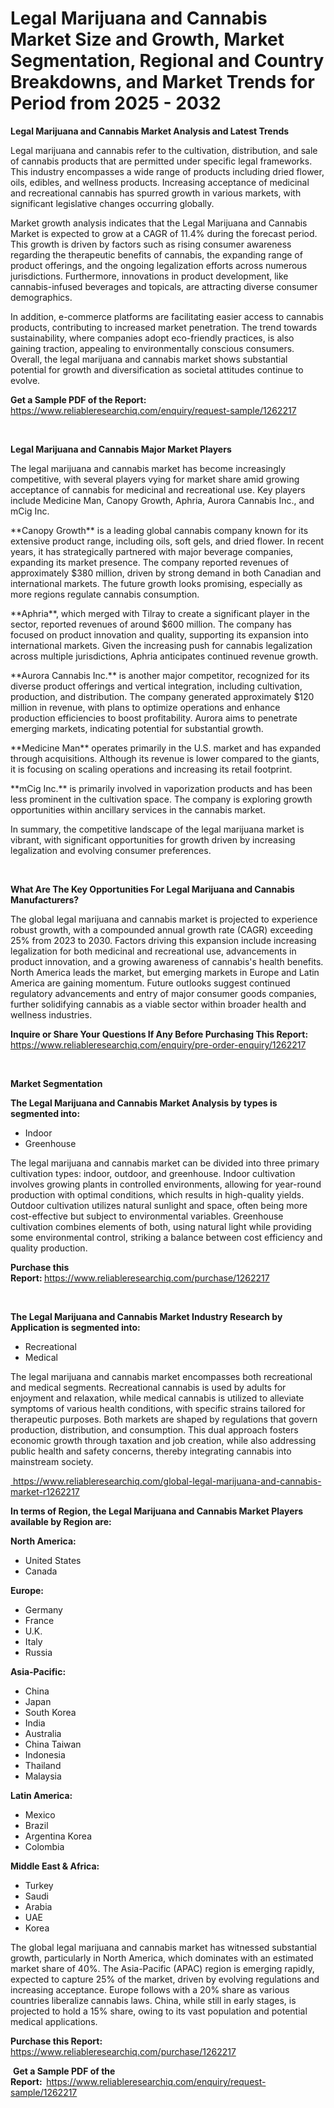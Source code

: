 <p><h1>Legal Marijuana and Cannabis Market Size and Growth, Market Segmentation, Regional and Country Breakdowns, and Market Trends for Period from 2025 -  2032</h1></p><p><strong>Legal Marijuana and Cannabis Market Analysis and Latest Trends</strong></p>
<p><p>Legal marijuana and cannabis refer to the cultivation, distribution, and sale of cannabis products that are permitted under specific legal frameworks. This industry encompasses a wide range of products including dried flower, oils, edibles, and wellness products. Increasing acceptance of medicinal and recreational cannabis has spurred growth in various markets, with significant legislative changes occurring globally.</p><p>Market growth analysis indicates that the Legal Marijuana and Cannabis Market is expected to grow at a CAGR of 11.4% during the forecast period. This growth is driven by factors such as rising consumer awareness regarding the therapeutic benefits of cannabis, the expanding range of product offerings, and the ongoing legalization efforts across numerous jurisdictions. Furthermore, innovations in product development, like cannabis-infused beverages and topicals, are attracting diverse consumer demographics.</p><p>In addition, e-commerce platforms are facilitating easier access to cannabis products, contributing to increased market penetration. The trend towards sustainability, where companies adopt eco-friendly practices, is also gaining traction, appealing to environmentally conscious consumers. Overall, the legal marijuana and cannabis market shows substantial potential for growth and diversification as societal attitudes continue to evolve.</p></p>
<p><strong>Get a Sample PDF of the Report:&nbsp;</strong> <a href="https://www.reliableresearchiq.com/enquiry/request-sample/1262217?utm_campaign=1119&utm_medium=2&utm_source=Github&utm_content=ia&utm_term=19042025&utm_id=legal-marijuana-and-cannabis">https://www.reliableresearchiq.com/enquiry/request-sample/1262217</a></p>
<p>&nbsp;</p>
<p><strong>Legal Marijuana and Cannabis Major Market Players</strong></p>
<p><p>The legal marijuana and cannabis market has become increasingly competitive, with several players vying for market share amid growing acceptance of cannabis for medicinal and recreational use. Key players include Medicine Man, Canopy Growth, Aphria, Aurora Cannabis Inc., and mCig Inc.</p><p>**Canopy Growth** is a leading global cannabis company known for its extensive product range, including oils, soft gels, and dried flower. In recent years, it has strategically partnered with major beverage companies, expanding its market presence. The company reported revenues of approximately $380 million, driven by strong demand in both Canadian and international markets. The future growth looks promising, especially as more regions regulate cannabis consumption.</p><p>**Aphria**, which merged with Tilray to create a significant player in the sector, reported revenues of around $600 million. The company has focused on product innovation and quality, supporting its expansion into international markets. Given the increasing push for cannabis legalization across multiple jurisdictions, Aphria anticipates continued revenue growth.</p><p>**Aurora Cannabis Inc.** is another major competitor, recognized for its diverse product offerings and vertical integration, including cultivation, production, and distribution. The company generated approximately $120 million in revenue, with plans to optimize operations and enhance production efficiencies to boost profitability. Aurora aims to penetrate emerging markets, indicating potential for substantial growth.</p><p>**Medicine Man** operates primarily in the U.S. market and has expanded through acquisitions. Although its revenue is lower compared to the giants, it is focusing on scaling operations and increasing its retail footprint. </p><p>**mCig Inc.** is primarily involved in vaporization products and has been less prominent in the cultivation space. The company is exploring growth opportunities within ancillary services in the cannabis market.</p><p>In summary, the competitive landscape of the legal marijuana market is vibrant, with significant opportunities for growth driven by increasing legalization and evolving consumer preferences.</p></p>
<p>&nbsp;</p>
<p><strong>What Are The Key Opportunities For Legal Marijuana and Cannabis Manufacturers?</strong></p>
<p><p>The global legal marijuana and cannabis market is projected to experience robust growth, with a compounded annual growth rate (CAGR) exceeding 25% from 2023 to 2030. Factors driving this expansion include increasing legalization for both medicinal and recreational use, advancements in product innovation, and a growing awareness of cannabis's health benefits. North America leads the market, but emerging markets in Europe and Latin America are gaining momentum. Future outlooks suggest continued regulatory advancements and entry of major consumer goods companies, further solidifying cannabis as a viable sector within broader health and wellness industries.</p></p>
<p><strong>Inquire or Share Your Questions If Any Before Purchasing This Report:</strong> <a href="https://www.reliableresearchiq.com/enquiry/pre-order-enquiry/1262217?utm_campaign=1119&utm_medium=2&utm_source=Github&utm_content=ia&utm_term=19042025&utm_id=legal-marijuana-and-cannabis">https://www.reliableresearchiq.com/enquiry/pre-order-enquiry/1262217</a></p>
<p>&nbsp;</p>
<p><strong>Market Segmentation</strong></p>
<p><strong>The Legal Marijuana and Cannabis Market Analysis by types is segmented into:</strong></p>
<p><ul><li>Indoor</li><li>Greenhouse</li></ul></p>
<p><p>The legal marijuana and cannabis market can be divided into three primary cultivation types: indoor, outdoor, and greenhouse. Indoor cultivation involves growing plants in controlled environments, allowing for year-round production with optimal conditions, which results in high-quality yields. Outdoor cultivation utilizes natural sunlight and space, often being more cost-effective but subject to environmental variables. Greenhouse cultivation combines elements of both, using natural light while providing some environmental control, striking a balance between cost efficiency and quality production.</p></p>
<p><strong>Purchase this Report:&nbsp;</strong><a href="https://www.reliableresearchiq.com/purchase/1262217?utm_campaign=1119&utm_medium=2&utm_source=Github&utm_content=ia&utm_term=19042025&utm_id=legal-marijuana-and-cannabis">https://www.reliableresearchiq.com/purchase/1262217</a></p>
<p>&nbsp;</p>
<p><strong>The Legal Marijuana and Cannabis Market Industry Research by Application is segmented into:</strong></p>
<p><ul><li>Recreational</li><li>Medical</li></ul></p>
<p><p>The legal marijuana and cannabis market encompasses both recreational and medical segments. Recreational cannabis is used by adults for enjoyment and relaxation, while medical cannabis is utilized to alleviate symptoms of various health conditions, with specific strains tailored for therapeutic purposes. Both markets are shaped by regulations that govern production, distribution, and consumption. This dual approach fosters economic growth through taxation and job creation, while also addressing public health and safety concerns, thereby integrating cannabis into mainstream society.</p></p>
<p><a href="https://www.reliableresearchiq.com/global-legal-marijuana-and-cannabis-market-r1262217?utm_campaign=1119&utm_medium=2&utm_source=Github&utm_content=ia&utm_term=19042025&utm_id=legal-marijuana-and-cannabis">&nbsp;https://www.reliableresearchiq.com/global-legal-marijuana-and-cannabis-market-r1262217</a></p>
<p><strong>In terms of Region, the Legal Marijuana and Cannabis Market Players available by Region are:</strong></p>
<p>
    <p> <strong> North America: </strong>
        <ul>
            <li>United States</li>
            <li>Canada</li>
        </ul>
        </p> 
    <p> <strong> Europe: </strong>
        <ul>
            <li>Germany</li>
            <li>France</li>
            <li>U.K.</li>
            <li>Italy</li>
            <li>Russia</li>
        </ul>
        </p> 
    <p> <strong> Asia-Pacific: </strong>
        <ul>
            <li>China</li>
            <li>Japan</li>
            <li>South Korea</li>
            <li>India</li>
            <li>Australia</li>
            <li>China Taiwan</li>
            <li>Indonesia</li>
            <li>Thailand</li>
            <li>Malaysia</li>
        </ul>
        </p> 
    <p> <strong> Latin America: </strong>
        <ul>
            <li>Mexico</li>
            <li>Brazil</li>
            <li>Argentina Korea</li>
            <li>Colombia</li>
        </ul>
        </p> 
    <p> <strong> Middle East & Africa: </strong>
        <ul>
            <li>Turkey</li>
            <li>Saudi</li>
            <li>Arabia</li>
            <li>UAE</li>
            <li>Korea</li>
        </ul>
    </p>
    </p>
<p><p>The global legal marijuana and cannabis market has witnessed substantial growth, particularly in North America, which dominates with an estimated market share of 40%. The Asia-Pacific (APAC) region is emerging rapidly, expected to capture 25% of the market, driven by evolving regulations and increasing acceptance. Europe follows with a 20% share as various countries liberalize cannabis laws. China, while still in early stages, is projected to hold a 15% share, owing to its vast population and potential medical applications.</p></p>
<p><strong>Purchase this Report: </strong><a href="https://www.reliableresearchiq.com/purchase/1262217?utm_campaign=1119&utm_medium=2&utm_source=Github&utm_content=ia&utm_term=19042025&utm_id=legal-marijuana-and-cannabis">https://www.reliableresearchiq.com/purchase/1262217</a></p>
<p>&nbsp;<strong>Get a Sample PDF of the Report:&nbsp;&nbsp;</strong><a href="https://www.reliableresearchiq.com/enquiry/request-sample/1262217?utm_campaign=1119&utm_medium=2&utm_source=Github&utm_content=ia&utm_term=19042025&utm_id=legal-marijuana-and-cannabis">https://www.reliableresearchiq.com/enquiry/request-sample/1262217</a></p>
<p><strong></strong></p>
<p><p></p><p></p><p></p></p>